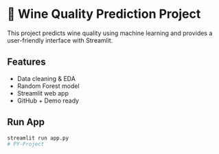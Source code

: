# 🍷 Wine Quality Prediction Project

This project predicts wine quality using machine learning and provides a user-friendly interface with Streamlit.

## Features
- Data cleaning & EDA
- Random Forest model
- Streamlit web app
- GitHub + Demo ready

## Run App
```bash
streamlit run app.py
# PY-Project
